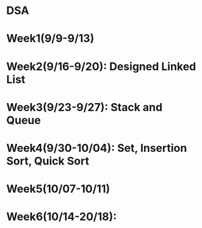 # DSA 



Week1(9/9-9/13)
===============
Week2(9/16-9/20): Designed Linked List
=======================================
Week3(9/23-9/27): Stack and Queue
==================================
Week4(9/30-10/04): Set, Insertion Sort, Quick Sort
===================================================
Week5(10/07-10/11)
==================
Week6(10/14-20/18):
===================

